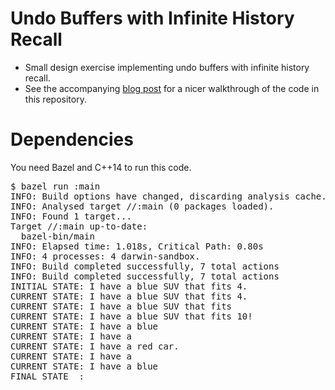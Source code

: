 # Undo Buffers with Infinite History Recall
* Small design exercise implementing undo buffers with infinite history recall.
* See the accompanying [blog post](http://chillusweblog.com/2018/10/29/designing-undo-buffers/) for a nicer walkthrough of the code in this repository.

# Dependencies
You need Bazel and C++14 to run this code.
<pre>
$ bazel run :main
INFO: Build options have changed, discarding analysis cache.
INFO: Analysed target //:main (0 packages loaded).
INFO: Found 1 target...
Target //:main up-to-date:
  bazel-bin/main
INFO: Elapsed time: 1.018s, Critical Path: 0.80s
INFO: 4 processes: 4 darwin-sandbox.
INFO: Build completed successfully, 7 total actions
INFO: Build completed successfully, 7 total actions
INITIAL STATE: I have a blue SUV that fits 4.
CURRENT STATE: I have a blue SUV that fits 4.
CURRENT STATE: I have a blue SUV that fits 
CURRENT STATE: I have a blue SUV that fits 10!
CURRENT STATE: I have a blue
CURRENT STATE: I have a 
CURRENT STATE: I have a red car.
CURRENT STATE: I have a 
CURRENT STATE: I have a blue
FINAL STATE  : 
</pre>
